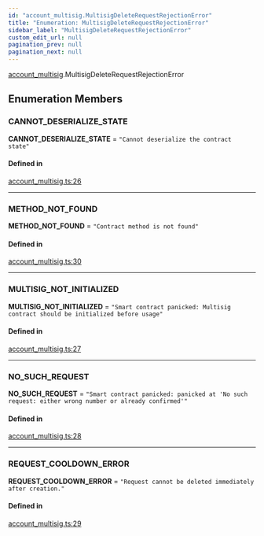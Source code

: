 ```yaml
---
id: "account_multisig.MultisigDeleteRequestRejectionError"
title: "Enumeration: MultisigDeleteRequestRejectionError"
sidebar_label: "MultisigDeleteRequestRejectionError"
custom_edit_url: null
pagination_prev: null
pagination_next: null
---
```


[account_multisig](../modules/account_multisig.md).MultisigDeleteRequestRejectionError

## Enumeration Members

### CANNOT\_DESERIALIZE\_STATE

 **CANNOT\_DESERIALIZE\_STATE** = ``"Cannot deserialize the contract state"``

#### Defined in

[account_multisig.ts:26](https://github.com/maxhr/near--near-api-js/blob/d8efa7d5/packages/near-api-js/src/account_multisig.ts#L26)

___

### METHOD\_NOT\_FOUND

 **METHOD\_NOT\_FOUND** = ``"Contract method is not found"``

#### Defined in

[account_multisig.ts:30](https://github.com/maxhr/near--near-api-js/blob/d8efa7d5/packages/near-api-js/src/account_multisig.ts#L30)

___

### MULTISIG\_NOT\_INITIALIZED

 **MULTISIG\_NOT\_INITIALIZED** = ``"Smart contract panicked: Multisig contract should be initialized before usage"``

#### Defined in

[account_multisig.ts:27](https://github.com/maxhr/near--near-api-js/blob/d8efa7d5/packages/near-api-js/src/account_multisig.ts#L27)

___

### NO\_SUCH\_REQUEST

 **NO\_SUCH\_REQUEST** = ``"Smart contract panicked: panicked at 'No such request: either wrong number or already confirmed'"``

#### Defined in

[account_multisig.ts:28](https://github.com/maxhr/near--near-api-js/blob/d8efa7d5/packages/near-api-js/src/account_multisig.ts#L28)

___

### REQUEST\_COOLDOWN\_ERROR

 **REQUEST\_COOLDOWN\_ERROR** = ``"Request cannot be deleted immediately after creation."``

#### Defined in

[account_multisig.ts:29](https://github.com/maxhr/near--near-api-js/blob/d8efa7d5/packages/near-api-js/src/account_multisig.ts#L29)
